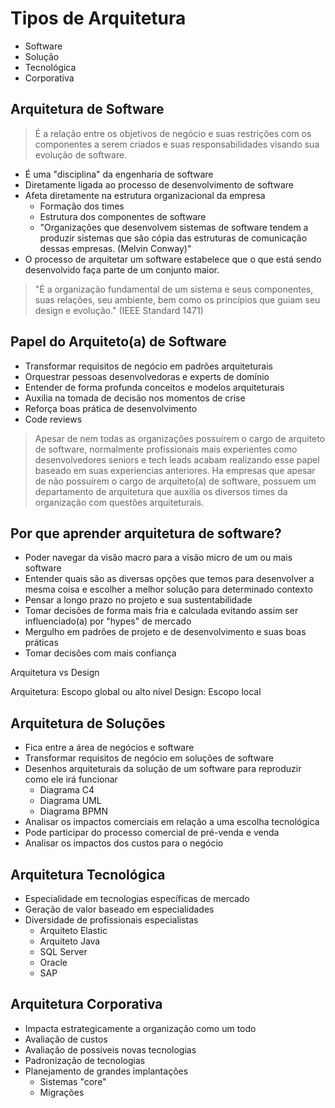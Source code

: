 # Tipos de Arquitetura

- Software
- Solução
- Tecnológica
- Corporativa

## Arquitetura de Software

> É a relação entre os objetivos de negócio e suas restrições com os componentes a serem criados e suas responsabilidades visando sua evolução de software.

- É uma "disciplina" da engenharia de software
- Diretamente ligada ao processo de desenvolvimento de software
- Afeta diretamente na estrutura organizacional da empresa
  - Formação dos times
  - Estrutura dos componentes de software
  - "Organizações que desenvolvem sistemas de software tendem a produzir sistemas que são cópia das estruturas de comunicação dessas empresas. (Melvin Conway)"
- O processo de arquitetar um software estabelece que o que está sendo desenvolvido faça parte de um conjunto maior.

> "É a organização fundamental de um sistema e seus componentes, suas relações, seu ambiente, bem como os princípios que guiam seu design e evolução." (IEEE Standard 1471)

## Papel do Arquiteto(a) de Software

- Transformar requisitos de negócio em padrões arquiteturais
- Orquestrar pessoas desenvolvedoras e experts de domínio
- Entender de forma profunda conceitos e modelos arquiteturais
- Auxilia na tomada de decisão nos momentos de crise
- Reforça boas prática de desenvolvimento
- Code reviews

> Apesar de nem todas as organizações possuírem o cargo de arquiteto de software, normalmente profissionais mais experientes como desenvolvedores seniors e tech leads acabam realizando esse papel baseado em suas experiencias anteriores.
> Ha empresas que apesar de não possuírem o cargo de arquiteto(a) de software, possuem um departamento de arquitetura que auxilia os diversos times da organização com questões arquiteturais.

## Por que aprender arquitetura de software?

- Poder navegar da visão macro para a visão micro de um ou mais software
- Entender quais são as diversas opções que temos para desenvolver a mesma coisa e escolher a melhor solução para determinado contexto
- Pensar a longo prazo no projeto e sua sustentabilidade
- Tomar decisões de forma mais fria e calculada evitando assim ser influenciado(a) por "hypes" de mercado
- Mergulho em padrões de projeto e de desenvolvimento e suas boas práticas
- Tomar decisões com mais confiança

Arquitetura vs Design

Arquitetura: Escopo global ou alto nível
Design: Escopo local

## Arquitetura de Soluções

- Fica entre a área de negócios e software
- Transformar requisitos de negócio em soluções de software
- Desenhos arquiteturais da solução de um software para reproduzir como ele irá funcionar
  - Diagrama C4
  - Diagrama UML
  - Diagrama BPMN
- Analisar os impactos comerciais em relação a uma escolha tecnológica
- Pode participar do processo comercial de pré-venda e venda
- Analisar os impactos dos custos para o negócio

## Arquitetura Tecnológica

- Especialidade em tecnologias específicas de mercado
- Geração de valor baseado em especialidades
- Diversidade de profissionais especialistas
  - Arquiteto Elastic
  - Arquiteto Java
  - SQL Server
  - Oracle
  - SAP

## Arquitetura Corporativa

- Impacta estrategicamente a organização como um todo
- Avaliação de custos
- Avaliação de possíveis novas tecnologias
- Padronização de tecnologias
- Planejamento de grandes implantações
  - Sistemas "core"
  - Migrações
